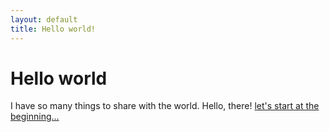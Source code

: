 ```yaml
---
layout: default
title: Hello world!
---
```


<h1>Hello world</h1>

<p>
  I have so many things to share with the world. Hello, there! <a href="the_beginning.html">let's start at the beginning...</a>
</p>
